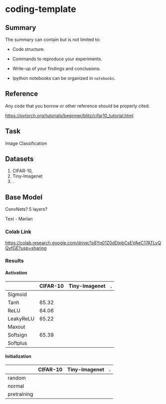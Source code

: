 # coding-template

## Summary

The summary can contain but is not limited to:

- Code structure.

- Commands to reproduce your experiments.

- Write-up of your findings and conclusions.

- Ipython notebooks can be organized in `notebooks`.

## Reference

Any code that you borrow or other reference should be properly cited.

https://pytorch.org/tutorials/beginner/blitz/cifar10_tutorial.html

## Task
Image Classification

## Datasets
1. CIFAR-10, 
2. Tiny-Imagenet
3. .

## Base Model
ConvNets?
5 layers?

Test - Marlan

### Colab Link
https://colab.research.google.com/drive/1s8Yp01Z0dDjpbCsEVAeC17ATLyQQyfGE?usp=sharing

### Results

#### Activation
|   | CIFAR-10 | Tiny-Imagenet | . |
|---|---|---|---|
| Sigmoid  |   |   |   |
|  Tanh | 65.32  |   |   |
|  ReLU | 64.06 |   |   |
|  LeakyReLU | 65.22 |   |   |
|  Maxout |   |   |   |
|  Softsign | 65.39  |   |   |
|  Softplus |   |   |   |

#### Initialization
|   | CIFAR-10 | Tiny-Imagenet | . |
|---|---|---|---|
| random  |   |   |   |
|  normal |   |   |   |
|  pretraining |   |   |   |
